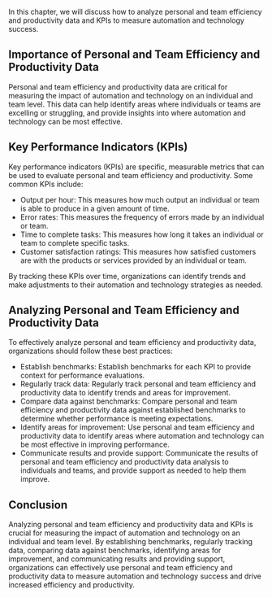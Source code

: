 
In this chapter, we will discuss how to analyze personal and team efficiency and productivity data and KPIs to measure automation and technology success.

Importance of Personal and Team Efficiency and Productivity Data
----------------------------------------------------------------

Personal and team efficiency and productivity data are critical for measuring the impact of automation and technology on an individual and team level. This data can help identify areas where individuals or teams are excelling or struggling, and provide insights into where automation and technology can be most effective.

Key Performance Indicators (KPIs)
---------------------------------

Key performance indicators (KPIs) are specific, measurable metrics that can be used to evaluate personal and team efficiency and productivity. Some common KPIs include:

* Output per hour: This measures how much output an individual or team is able to produce in a given amount of time.
* Error rates: This measures the frequency of errors made by an individual or team.
* Time to complete tasks: This measures how long it takes an individual or team to complete specific tasks.
* Customer satisfaction ratings: This measures how satisfied customers are with the products or services provided by an individual or team.

By tracking these KPIs over time, organizations can identify trends and make adjustments to their automation and technology strategies as needed.

Analyzing Personal and Team Efficiency and Productivity Data
------------------------------------------------------------

To effectively analyze personal and team efficiency and productivity data, organizations should follow these best practices:

* Establish benchmarks: Establish benchmarks for each KPI to provide context for performance evaluations.
* Regularly track data: Regularly track personal and team efficiency and productivity data to identify trends and areas for improvement.
* Compare data against benchmarks: Compare personal and team efficiency and productivity data against established benchmarks to determine whether performance is meeting expectations.
* Identify areas for improvement: Use personal and team efficiency and productivity data to identify areas where automation and technology can be most effective in improving performance.
* Communicate results and provide support: Communicate the results of personal and team efficiency and productivity data analysis to individuals and teams, and provide support as needed to help them improve.

Conclusion
----------

Analyzing personal and team efficiency and productivity data and KPIs is crucial for measuring the impact of automation and technology on an individual and team level. By establishing benchmarks, regularly tracking data, comparing data against benchmarks, identifying areas for improvement, and communicating results and providing support, organizations can effectively use personal and team efficiency and productivity data to measure automation and technology success and drive increased efficiency and productivity.
